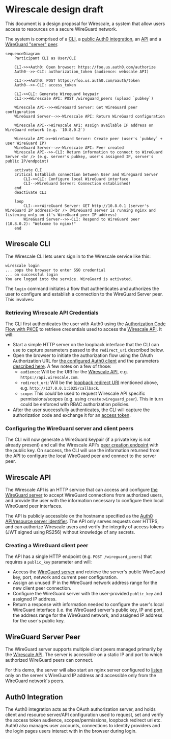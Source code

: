 # Wirescale design draft

This document is a design proposal for Wirescale, a system that allow users access to resources on a secure WireGuard network.

The system is comprised of a [CLI](#wirescale-cli), a [public Auth0 integration](#auth0-integration), an [API](#wirescale-api) and a [WireGuard "server" peer](#wireguard-server-peer).

```mermaid
sequenceDiagram
    Participant CLI as User/CLI

    CLI->>+Auth0: Open browser: https://foo.us.auth0.com/authorize
    Auth0-->>-CLI: authorization_token (audience: webscale API)

    CLI->>+Auth0: POST https://foo.us.auth0.com/oauth/token
    Auth0-->>-CLI: access_token

    CLI->>CLI: Generate Wireguard keypair
    CLI->>+Wirescale API: POST /wireguard_peers (upload `pubkey`)

    Wirescale API-->>+WireGuard Server: Get WireGuard peer configuration
    WireGuard Server-->>-Wirescale API: Return WireGuard configuration

    Wirescale API-->Wirescale API: Assign available IP address on WireGuard network (e.g. `10.8.0.2`)

    Wirescale API->>+WireGuard Server: Create peer (user's `pubkey` + user WireGuard IP)
    WireGuard Server-->>-Wirescale API: Peer created
    Wirescale API-->>-CLI: Return information to connect to WireGuard Server <br /> (e.g. server's pubkey, user's assigned IP, server's public IP/endpoint)

    activate CLI
    critical Establish connection between User and Wireguard Server
        CLI->>CLI: Configure local WireGuard interface
        CLI-->WireGuard Server: Connection established!
    end
    deactivate CLI

    loop
        CLI-->>+WireGuard Server: GET http://10.8.0.1 (server's WireGuard IP address)<br /> (WireGuard server is running nginx and listening only on it's WireGuard peer IP address)
        WireGuard Server-->>-CLI: Respond to WireGuard peer (10.8.0.2): "Welcome to nginx!"
    end
```


## Wirescale CLI

The Wirescale CLI lets users sign in to the Wirescale service like this:

    wirescale login
    ... pops the browser to enter SSO credential
    ... on successful login
    You are logged into the service. WireGuard is activated.

The `login` command initiates a flow that authenticates and authorizes the user to configure and establish a connection to the WireGuard Server peer. This involves:

### Retrieving Wirescale API Credentials
The CLI first authenticates the user with Auth0 using the [Authorization Code Flow with PKCE](https://auth0.com/docs/get-started/authentication-and-authorization-flow/authorization-code-flow-with-proof-key-for-code-exchange-pkce) to retrieve credentials used to access the [Wirescale API](#wirescale-api). It will:

* Start a simple HTTP server on the loopback interface that the CLI can use to capture parameters passed to the `redirect_uri` described below.
* Open the browser to initiate the authorization flow using the OAuth Authorization URL for [the configured Auth0 client](#auth0-integration) and the parameters [described here](https://auth0.com/docs/api/authentication#authorization-code-flow-with-pkce). A few notes on a few of those:
    - `audience`: Will be the URI for the [Wirescale API](#wirescale-api), e.g. `https://api.wirescale.com`.
    - `redirect_uri`: Will be the [loopback redirect URI](https://www.rfc-editor.org/rfc/rfc8252#section-7.3) mentioned above, e.g. `http://127.0.0.1:5025/callback`.
    - `scope`: This *could* be used to request Wirescale API specific permissions/scopes (e.g. using `create:wireguard_peer`). This in turn could be enforced with RBAC authorization policies.
* After the user successfully authenticates, the CLI will capture the authorization code and exchange it for an [access token](https://auth0.com/docs/api/authentication#authorization-code-flow-with-pkce45).


### Configuring the WireGuard server and client peers

The CLI will now generate a WireGuard keypair (if a private key is not already present) and call the Wirescale API's [peer creation endpoint](#creating-a-wireguard-client-peer) with the public key. On success, the CLI will use the information returned from the API to configure the local WireGuard peer and connect to the server peer.

## Wirescale API

The Wirescale API is an HTTP service that can access and configure [the WireGuard server](#wireguard-server-peer) to accept WireGuard connections from authorized users, and provide the user with the information necessary to configure their local WireGuard peer interfaces. 

The API is publicly accessible on the hostname specified as the [Auth0 API/resource server identifier](#auth0-integration). The API only serves requests over HTTPS, and can authorize Wirescale users and verify the integrity of access tokens (JWT signed using RS256) without knowledge of any secrets.

### Creating a WireGuard client peer
The API has a single HTTP endpoint (e.g. `POST /wireguard_peers`) that requires a `public_key` parameter and will:

* Access the [WireGuard server](#wireguard-server-peer) and retrieve the server's public WireGuard key, port, network and current peer configuration.
* Assign an unused IP in the WireGuard network address range for the new client peer connection.
* Configure the WireGuard server with the user-provided `public_key` and assigned IP address.
* Return a response with information needed to configure the user's local WireGuard interface (i.e. the WireGuard server's public key, IP and port, the address range for the WireGuard network, and assigned IP address for the user's public key.

## WireGuard Server Peer

The WireGuard server supports multiple client peers managed primarily by the [Wirescale API](#creating-a-wireguard-client-peer). The server is accessible on a static IP and port to which authorized WireGuard peers can connect.

For this demo, the server will also start an nginx server configured to [listen](https://nginx.org/en/docs/http/ngx_http_core_module.html#listen) only on the server's WireGuard IP address and accessible only from the WireGuard network's peers.


## Auth0 Integration

The Auth0 integration acts as the OAuth authorization server, and holds client and resource server/API configuration used to request, set and verify the access token audience, scopes/permissions, loopback redirect uri etc. Auth0 also manages user accounts, connections to identity providers and the login pages users interact with in the browser during login.


